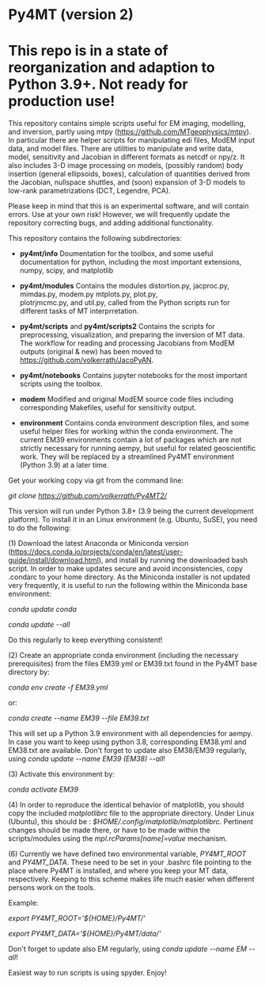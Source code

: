 # Py4MT (version 2)

# This repo is in a state of reorganization and adaption to Python 3.9+. Not ready for production use!

This repository contains simple scripts useful for EM imaging, modelling, and inversion, partly using mtpy (https://github.com/MTgeophysics/mtpy). In particular  there are helper scripts for manipulating edi files, ModEM input data, and model files. There are utilities to manipulate and write data, model, sensitivity and Jacobian in different formats as netcdf or npy/z. It also includes 3-D image processing on models, (possibly random) body insertion (general ellipsoids, boxes), calculation of quantities derived from the Jacobian, nullspace shuttles, and (soon) expansion of 3-D models to low-rank parametrizations (DCT, Legendre, PCA). 

Please keep in mind that this is an experimental software, and will contain errors. Use at your own risk! However, we will frequently update the repository correcting bugs, and adding additional functionality.                 
 
This repository contains the following subdirectories:


 -	**py4mt/info**
 	Doumentation for the toolbox, and some useful documentation for python, 
 	including the most important extensions, numpy, scipy, and matplotlib 
 	
 -	**py4mt/modules**
 	Contains the modules distortion.py, jacproc.py, mimdas.py, modem.py  mtplots.py,  plot.py,  
	plotrjmcmc.py, and util.py, called from the Python scripts run for different tasks of MT
	interprretation.
 	
 - 	**py4mt/scripts** and **py4mt/scripts2**
 	Contains the scripts  for preprocessing, visualization, and preparing the inversion of 
 	MT data. The workflow for reading and processing Jacobians from ModEM outputs (original & new)
	has been moved to https://github.com/volkerrath/JacoPyAN.     	 
 
- 	**py4mt/notebooks**
 	Contains jupyter notebooks for the most important scripts using the toolbox. 
	  	
- 	**modem**
	Modified and original ModEM source code files including corresponding Makefiles, useful for 
	sensitivity output.  
	
- 	**environment**
	Contains conda environment description files, and some useful helper files for working 
	within the conda environment. The current EM39 environments contain a lot of packages
	which are not strictly necessary for running aempy, but useful for related geoscientific work.
	They will be replaced by a streamlined Py4MT environment (Python 3.9) at a later time.


Get your working copy via git from the command line:

_git clone https://github.com/volkerrath/Py4MT2/_

This version will run under Python 3.8+ (3.9 being the current development platform). To install it in an Linux environment (e.g. Ubuntu, SuSE), you need to do the following:

(1) Download the latest Anaconda or Miniconda version  (https://docs.conda.io/projects/conda/en/latest/user-guide/install/download.html), and install by running the downloaded bash script.  In order to make updates secure and avoid inconsistencies, copy .condarc to your home directory. As the Miniconda installer is not updated very frequently, it is useful to run the following within the Miniconda base environment:

_conda update conda_

_conda update --all_

Do this regularly to keep everything consistent!

(2) Create an appropriate conda environment (including the necessary prerequisites) from the files EM39.yml or EM39.txt found in the Py4MT base directory by:

_conda env create -f EM39.yml_

or:

_conda create --name EM39 --file EM39.txt_

This will set up a Python 3.9 environment with all dependencies for aempy. In case you want to keep using python 3.8, corresponding EM38.yml and EM38.txt are available. Don't forget to update also EM38/EM39 regularly, using _conda update --name EM39 (EM38) --all_! 


(3) Activate this environment by:

_conda activate EM39_

(4) In order to reproduce the identical behavior of matplotlib, you should copy the included  _matplotlibrc_ file to the appropriate directory. Under Linux (Ubuntu), this should be : _$HOME/.config/matplotlib/matplotlibrc_. Pertinent changes should be made there, or have to be made within the scripts/modules using the _mpl.rcParams[name]=value_ mechanism. 

(6) Currently we have defined two environmental variable, _PY4MT_ROOT_ and _PY4MT_DATA_. These need to be set in your .bashrc file pointing to the place where Py4MT is installed, and where you keep your MT data, respectively. Keeping to this scheme makes life much easier when different persons work on the tools.

Example: 

_export PY4MT_ROOT='${HOME}/Py4MT/'_
	
_export PY4MT_DATA='${HOME}/Py4MT/data/'_

Don't forget to update also EM regularly, using _conda update --name EM --all_!

Easiest way to run scripts is using spyder. Enjoy!



